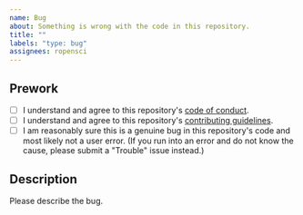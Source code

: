 ```yaml
---
name: Bug
about: Something is wrong with the code in this repository.
title: ""
labels: "type: bug"
assignees: ropensci
---
```


## Prework

* [ ] I understand and agree to this repository's [code of conduct](https://github.com/ropensci/targets-design/blob/main/CODE_OF_CONDUCT.md).
* [ ] I understand and agree to this repository's [contributing guidelines](https://github.com/ropensci/targets-design/blob/main/CONTRIBUTING.md).
* [ ] I am reasonably sure this is a genuine bug in this repository's code and most likely not a user error. (If you run into an error and do not know the cause, please submit a "Trouble" issue instead.)

## Description

Please describe the bug.

